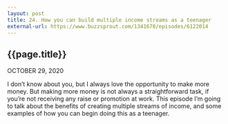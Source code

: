 ```yaml
---
layout: post
title: 24. How you can build multiple income streams as a teenager
external-url: https://www.buzzsprout.com/1341670/episodes/6122014
---
```


## {{page.title}}

OCTOBER 29, 2020

I don’t know about you, but I always love the opportunity to make more money. But making more money is not always a straightforward task, if you’re not receiving any raise or promotion at work. This episode I’m going to talk about the benefits of creating multiple streams of income, and some examples of how you can begin doing this as a teenager.

<div id="buzzsprout-player-6122014"></div>
<script src="https://www.buzzsprout.com/1341670/6122014-24-how-you-can-build-multiple-income-streams-as-a-teenager.js?container_id=buzzsprout-player-6122014&player=small" type="text/javascript" charset="utf-8"></script>
